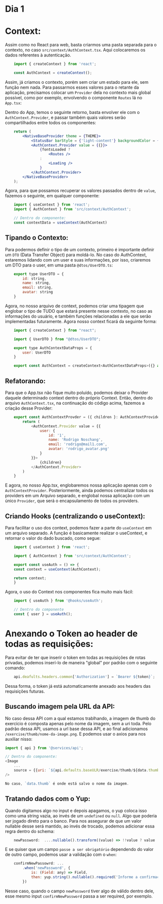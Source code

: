 # Dia 1
# Context:
Assim como no React para web, basta criarmos uma pasta separada para o contexto, no caso `src/context/AuthContext.tsx`. Aqui colocaremos os dados referentes à autenticação.

```js
    import { createContext } from 'react';

    const AuthContext = createContext(); 
``` 

Assim, já criamos o contexto, porém sem criar um estado para ele, sem função nem nada. Para passarmos esses valores para o retante da aplicação, precisamos colocar um `Provider` dela no contexto mais global possível, como por exemplo, envolvendo o componente `Routes` lá no `App.tsx`:

Dentro do App, temos o seguinte retorno, basta envolver ele com o `AuthContext.Provider`, e passar também quais valores serão compartilhados entre todos os componentes:

```jsx
    return (
		<NativeBaseProvider theme = {THEME}>
			<StatusBar barStyle = {'light-content'} backgroundColor = {'transparent'} translucent/>
            <AuthContext.Provider value = {{}}>
                {fontsLoaded ? 
                    <Routes />
                :
                    <Loading />
                }
            </AuthContext.Provider>
		</NativeBaseProvider>
	);
```

Agora, para que possamos recuperar os valores passados dentro de `value`, fazemos o seguinte, em qualquer componente:

```js
    import { useContext } from 'react';
    import { AuthContext } from 'src/context/AuthContext';

    // Dentro do componente:
    const contextData = useContext(AuthContext)
```

## Tipando o Contexto:
Para podermos definir o tipo de um contexto, primeiro é importante definir um `DTO` (Data Transfer Object) para moldá-lo. No caso do AuthContext, estaremos lidando com um user e suas informações, por isso, criaremos um DTO para o user, em uma pasta `@dtos/UserDTO.ts`:

```js
    export type UserDTO = {
        id: string, 
        name: string, 
        email: string,
        avatar: string
    }
```

Agora, no nosso arquivo de context, podemos criar uma tipagem que englobar o tipo de TUDO que estará presente nesse contexto, no caso as informações do usuário, e também funções relacionadas a ele que serão implementadas futuramente. Agora nosso context ficará da seguinte forma: 

```js
    import { createContext } from "react";

    import { UserDTO } from "@dtos/UserDTO";

    export type AuthContextDataProps = {
        user: UserDTO
    }

    export const AuthContext = createContext<AuthContextDataProps>({} as AuthContextDataProps);
```

## Refatorando:
Para que o App.tsx não fique muito poluído, podemos deixar o Provider daquele determinado context dentro do próprio Context. Então, dentro do arquivo `AuthContext.tsx`, na continuação do código acima, fazemos a criação desse Provider: 

```js
    export const AuthContextProvder = ({ children }: AuthContextProviderProps) => {
        return (
            <AuthContext.Provider value = {{
                user: {
                    id: '1',
                    name: 'Rodrigo Noschang',
                    email: 'rodrigo@mail1.com',
                    avatar: 'rodrigo_avatar.png'
                }
            }}>
                {children}
            </AuthContext.Provider>
        )
    }
```

E agora, no nosso App.tsx, englobaremos nossa aplicação apenas com o `AuthContextProvider`. Posteriormente, ainda podemos centralizar todos os providers em um Arquivo separado, e englobal nossa aplicação com um único `Provider`, que será o encapsulamento de todos os providers.

## Criando Hooks (centralizando o useContext):
Para facilitar o uso dos context, podemos fazer a parte do `useContext` em um arquivo separado. A função é basicamente realizar o useContext, e retornar o valor do dado buscado, como segue:

```js
    import { useContext } from 'react';

    import { AuthContext } from 'src/context/AuthContext';

    export const useAuth = () => {
    const context = useContext(AuthContext);

    return context;
    }
```

Agora, o uso do Context nos componentes fica muito mais fácil:

```js
    import { useAuth } from '@hooks/useAuth';

    // Dentro do componente
    const { user } = useAuth();
```

# Anexando o Token ao header de todas as requisições:
Para evitar de ter que inserir o token em todas as requisições de rotas privadas, podemos inserí-lo de maneira "global" por padrão com o seguinte comando:

```js
    api.deafults.headers.common['Authorization'] = `Bearer ${token}`;
```

Dessa forma, o token já está automaticamente anexado aos headers das requisições futuras.

## Buscando imagem pela URL da API:
No caso dessa API com a qual estamos trablhando, a imagem de thumb do exercício é composta apenas pelo nome da imagem, sem a uri toda. Pelo padrão dessa API, usamos a url base dessa API, e ao final adicionamos `/exercise/thumb/nome-da-image.png`. E podemos usar o axios para nos auxiliar nisso:

```js
import { api } from '@services/api';

// Dentro do componente:
<Image
    ...
    source = {{uri: `${api.defaults.baseULR/exercise/thumb/${data.thumb}}`}};
/>

No caso, `data.thumb` é onde está salvo o nome da imagem.

```

## Tratando dados com o Yup:
Quando digitamos algo no input e depois apagamos, o yup coloca isso como uma string vazia, ao invés de um `undefined` ou `null`. Algo que poderia ser jogado direto para o banco. Para nos assegurar de que um valor nullable desse será mantido, ao invés de trocado, podemos adicionar essa regra dentro do schema:

```js
    newPassword:  ....nullable().transform((value) => !!value ? value : null),
```

E se quiser que um campo `passe a ser obrigatório` dependendo do valor de outro campo, podemos usar a validação com o `when`:

```js
    confirmNewPassowrd: ...
        .when('newPassword', {
            is: (Field: any) => Field,
            then: yup.string().nullable().required('Informe a confirmação da senha')
        })
```

Nesse caso, quando o campo `newPassword` tiver algo de válido dentro dele, esse mesmo input `confirmNewPassword` passa a ser required, por exemplo. 